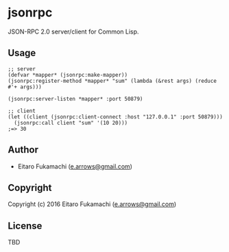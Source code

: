 # jsonrpc

JSON-RPC 2.0 server/client for Common Lisp.

## Usage

```common-lisp
;; server
(defvar *mapper* (jsonrpc:make-mapper))
(jsonrpc:register-method *mapper* "sum" (lambda (&rest args) (reduce #'+ args)))

(jsonrpc:server-listen *mapper* :port 50879)
```

```common-lisp
;; client
(let ((client (jsonrpc:client-connect :host "127.0.0.1" :port 50879)))
  (jsonrpc:call client "sum" '(10 20)))
;=> 30
```

## Author

* Eitaro Fukamachi (e.arrows@gmail.com)

## Copyright

Copyright (c) 2016 Eitaro Fukamachi (e.arrows@gmail.com)

## License

TBD
